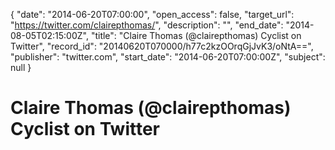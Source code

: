 {
  "date": "2014-06-20T07:00:00", 
  "open_access": false, 
  "target_url": "https://twitter.com/clairepthomas/", 
  "description": "", 
  "end_date": "2014-08-05T02:15:00Z", 
  "title": "Claire Thomas (@clairepthomas) Cyclist on Twitter", 
  "record_id": "20140620T070000/h77c2kzOOrqGjJvK3/oNtA==", 
  "publisher": "twitter.com", 
  "start_date": "2014-06-20T07:00:00Z", 
  "subject": null
}

# Claire Thomas (@clairepthomas) Cyclist on Twitter

